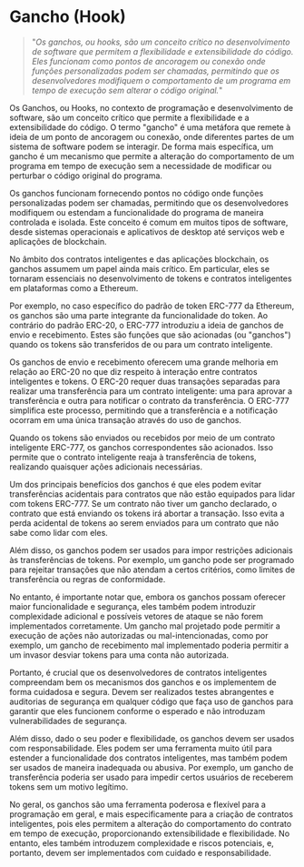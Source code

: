 # Gancho (Hook)

>"*Os ganchos, ou hooks, são um conceito crítico no desenvolvimento de software que permitem a flexibilidade e extensibilidade do código. Eles funcionam como pontos de ancoragem ou conexão onde funções personalizadas podem ser chamadas, permitindo que os desenvolvedores modifiquem o comportamento de um programa em tempo de execução sem alterar o código original.*"

Os Ganchos, ou Hooks, no contexto de programação e desenvolvimento de software, são um conceito crítico que permite a flexibilidade e a extensibilidade do código. O termo "gancho" é uma metáfora que remete à ideia de um ponto de ancoragem ou conexão, onde diferentes partes de um sistema de software podem se interagir. De forma mais específica, um gancho é um mecanismo que permite a alteração do comportamento de um programa em tempo de execução sem a necessidade de modificar ou perturbar o código original do programa.

Os ganchos funcionam fornecendo pontos no código onde funções personalizadas podem ser chamadas, permitindo que os desenvolvedores modifiquem ou estendam a funcionalidade do programa de maneira controlada e isolada. Este conceito é comum em muitos tipos de software, desde sistemas operacionais e aplicativos de desktop até serviços web e aplicações de blockchain.

No âmbito dos contratos inteligentes e das aplicações blockchain, os ganchos assumem um papel ainda mais crítico. Em particular, eles se tornaram essenciais no desenvolvimento de tokens e contratos inteligentes em plataformas como a Ethereum.

Por exemplo, no caso específico do padrão de token ERC-777 da Ethereum, os ganchos são uma parte integrante da funcionalidade do token. Ao contrário do padrão ERC-20, o ERC-777 introduziu a ideia de ganchos de envio e recebimento. Estes são funções que são acionadas (ou "ganchos") quando os tokens são transferidos de ou para um contrato inteligente.

Os ganchos de envio e recebimento oferecem uma grande melhoria em relação ao ERC-20 no que diz respeito à interação entre contratos inteligentes e tokens. O ERC-20 requer duas transações separadas para realizar uma transferência para um contrato inteligente: uma para aprovar a transferência e outra para notificar o contrato da transferência. O ERC-777 simplifica este processo, permitindo que a transferência e a notificação ocorram em uma única transação através do uso de ganchos.

Quando os tokens são enviados ou recebidos por meio de um contrato inteligente ERC-777, os ganchos correspondentes são acionados. Isso permite que o contrato inteligente reaja à transferência de tokens, realizando quaisquer ações adicionais necessárias.

Um dos principais benefícios dos ganchos é que eles podem evitar transferências acidentais para contratos que não estão equipados para lidar com tokens ERC-777. Se um contrato não tiver um gancho declarado, o contrato que está enviando os tokens irá abortar a transação. Isso evita a perda acidental de tokens ao serem enviados para um contrato que não sabe como lidar com eles.

Além disso, os ganchos podem ser usados para impor restrições adicionais às transferências de tokens. Por exemplo, um gancho pode ser programado para rejeitar transações que não atendam a certos critérios, como limites de transferência ou regras de conformidade.

No entanto, é importante notar que, embora os ganchos possam oferecer maior funcionalidade e segurança, eles também podem introduzir complexidade adicional e possíveis vetores de ataque se não forem implementados corretamente. Um gancho mal projetado pode permitir a execução de ações não autorizadas ou mal-intencionadas, como por exemplo, um gancho de recebimento mal implementado poderia permitir a um invasor desviar tokens para uma conta não autorizada.

Portanto, é crucial que os desenvolvedores de contratos inteligentes compreendam bem os mecanismos dos ganchos e os implementem de forma cuidadosa e segura. Devem ser realizados testes abrangentes e auditorias de segurança em qualquer código que faça uso de ganchos para garantir que eles funcionem conforme o esperado e não introduzam vulnerabilidades de segurança.

Além disso, dado o seu poder e flexibilidade, os ganchos devem ser usados com responsabilidade. Eles podem ser uma ferramenta muito útil para estender a funcionalidade dos contratos inteligentes, mas também podem ser usados de maneira inadequada ou abusiva. Por exemplo, um gancho de transferência poderia ser usado para impedir certos usuários de receberem tokens sem um motivo legítimo.

No geral, os ganchos são uma ferramenta poderosa e flexível para a programação em geral, e mais especificamente para a criação de contratos inteligentes, pois eles permitem a alteração do comportamento do contrato em tempo de execução, proporcionando extensibilidade e flexibilidade. No entanto, eles também introduzem complexidade e riscos potenciais, e, portanto, devem ser implementados com cuidado e responsabilidade.

